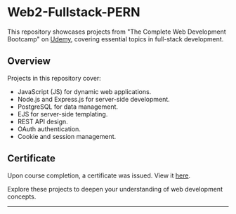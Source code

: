 # Web2-Fullstack-PERN

This repository showcases projects from "The Complete Web Development Bootcamp" on [Udemy](https://www.udemy.com/course/the-complete-web-development-bootcamp), covering essential topics in full-stack development.

## Overview

Projects in this repository cover:
- JavaScript (JS) for dynamic web applications.
- Node.js and Express.js for server-side development.
- PostgreSQL for data management.
- EJS for server-side templating.
- REST API design.
- OAuth authentication.
- Cookie and session management.

## Certificate

Upon course completion, a certificate was issued. View it [here](https://github.com/FelixMairamhof/WebDevCourse/files/15177071/WebDevCourse.pdf).

Explore these projects to deepen your understanding of web development concepts.

---

